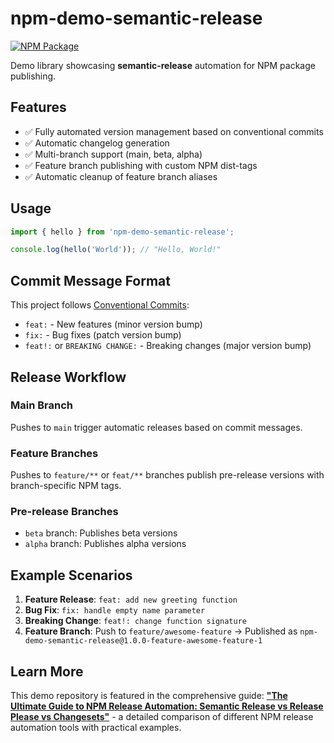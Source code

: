 # npm-demo-semantic-release

[![NPM Package](https://img.shields.io/npm/v/npm-demo-semantic-release)](https://www.npmjs.com/package/npm-demo-semantic-release)

Demo library showcasing **semantic-release** automation for NPM package publishing.

## Features

- ✅ Fully automated version management based on conventional commits
- ✅ Automatic changelog generation
- ✅ Multi-branch support (main, beta, alpha)
- ✅ Feature branch publishing with custom NPM dist-tags
- ✅ Automatic cleanup of feature branch aliases

## Usage

```javascript
import { hello } from 'npm-demo-semantic-release';

console.log(hello('World')); // "Hello, World!"
```

## Commit Message Format

This project follows [Conventional Commits](https://www.conventionalcommits.org/):

- `feat:` - New features (minor version bump)
- `fix:` - Bug fixes (patch version bump)
- `feat!:` or `BREAKING CHANGE:` - Breaking changes (major version bump)

## Release Workflow

### Main Branch
Pushes to `main` trigger automatic releases based on commit messages.

### Feature Branches
Pushes to `feature/**` or `feat/**` branches publish pre-release versions with branch-specific NPM tags.

### Pre-release Branches
- `beta` branch: Publishes beta versions
- `alpha` branch: Publishes alpha versions

## Example Scenarios

1. **Feature Release**: `feat: add new greeting function`
2. **Bug Fix**: `fix: handle empty name parameter`
3. **Breaking Change**: `feat!: change function signature`
4. **Feature Branch**: Push to `feature/awesome-feature` → Published as `npm-demo-semantic-release@1.0.0-feature-awesome-feature-1`

## Learn More

This demo repository is featured in the comprehensive guide: [**"The Ultimate Guide to NPM Release Automation: Semantic Release vs Release Please vs Changesets"**](https://oleksiipopov.com/blog/npm-release-automation/) - a detailed comparison of different NPM release automation tools with practical examples.
